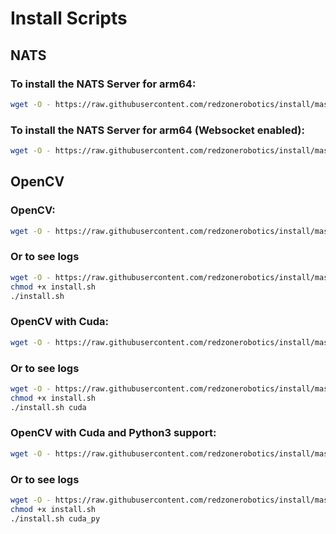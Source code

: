 # Install Scripts

## NATS

### To install the NATS Server for arm64:
```bash
wget -O - https://raw.githubusercontent.com/redzonerobotics/install/master/nats-arm64/install.sh | bash
```

### To install the NATS Server for arm64 (Websocket enabled):
```bash
wget -O - https://raw.githubusercontent.com/redzonerobotics/install/master/nats-ws-arm64/install.sh | bash
```
## OpenCV

### OpenCV:
```bash
wget -O - https://raw.githubusercontent.com/redzonerobotics/install/master/opencv/install.sh | bash
```
### Or to see logs
```bash
wget -O - https://raw.githubusercontent.com/redzonerobotics/install/master/opencv/install.sh
chmod +x install.sh
./install.sh
```

### OpenCV with Cuda:
```bash
wget -O - https://raw.githubusercontent.com/redzonerobotics/install/master/opencv/install.sh | bash -s cuda
```
### Or to see logs
```bash
wget -O - https://raw.githubusercontent.com/redzonerobotics/install/master/opencv/install.sh
chmod +x install.sh
./install.sh cuda
```

### OpenCV with Cuda and Python3 support:
```bash
wget -O - https://raw.githubusercontent.com/redzonerobotics/install/master/opencv/install.sh | bash -s cuda_py
```
### Or to see logs
```bash
wget -O - https://raw.githubusercontent.com/redzonerobotics/install/master/opencv/install.sh
chmod +x install.sh
./install.sh cuda_py
```